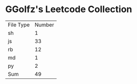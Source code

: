 # GGolfz's Leetcode Collection

<table><tr><td>File Type</td><td>Number</td></tr><tr><td>sh</td><td>1</td></tr><tr><td>js</td><td>33</td></tr><tr><td>rb</td><td>12</td></tr><tr><td>md</td><td>1</td></tr><tr><td>py</td><td>2</td></tr><tr><td>Sum</td><td>49</td></tr></table>